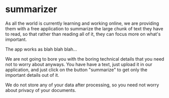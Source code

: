 # summarizer

As all the world is currently learning and working online, we are providing them with a free application to summarize the large chunk of 
text they have to read, so that rather than reading all of it, they can focus more on what's important.



The app works as blah blah blah...

We are not going to bore you with the boring technical details that you need not to worry about anyways.
You have have a text, just upload it in our application, and just click on the button "summarize" to get only the important details out of it.

We do not store any of your data after processing, so you need not worry about privacy of your documents.
